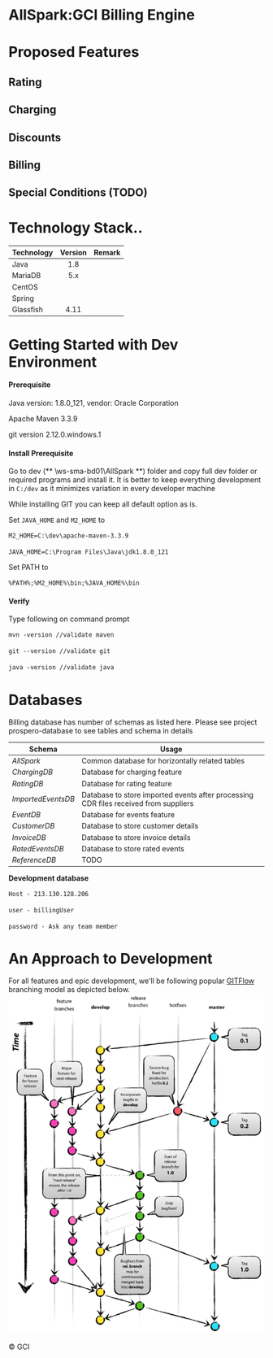 AllSpark:GCI Billing Engine
==========================

# Proposed Features

## Rating

## Charging

## Discounts

## Billing 

## Special Conditions (TODO)



# Technology Stack..



| Technology   	|      Version      	|  Remark 	|
|----------	|:-------------:	|------:	|
| Java 	|  1.8 	| 	|
| MariaDB 	|    5.x   	|    	|
| CentOS 	|  	|   	|        
| Spring 	|  	|   	|      
| Glassfish |4.11		|  |   	

# Getting Started with Dev Environment

#### Prerequisite

Java version: 1.8.0_121, vendor: Oracle Corporation

Apache Maven 3.3.9

git version 2.12.0.windows.1

#### Install Prerequisite

Go to dev (** \\ws-sma-bd01\AllSpark **) folder and copy full dev folder or required programs and install it. It is better to keep everything development in `C:/dev` as it minimizes variation in every developer machine

While installing GIT you can keep all default option as is.

Set `JAVA_HOME` and `M2_HOME` to 

	M2_HOME=C:\dev\apache-maven-3.3.9

	JAVA_HOME=C:\Program Files\Java\jdk1.8.0_121

Set PATH to 

	%PATH%;%M2_HOME%\bin;%JAVA_HOME%\bin


#### Verify

Type following on command prompt


	mvn -version //validate maven

	git --version //validate git
	
	java -version //validate java
	
# Databases

Billing database has number of schemas as listed here. Please see project prospero-database to see tables and schema in details


|  Schema | Usage  |
|---|---|
| _AllSpark_   | Common database for horizontally related tables  |
|  _ChargingDB_  | Database for charging feature  |
|  _RatingDB_  | Database for rating feature  |
|  _ImportedEventsDB_  | Database to store imported events after processing CDR files received from suppliers  |
|  _EventDB_  | Database for events feature  |
|  _CustomerDB_  | Database to store customer details  |
|  _InvoiceDB_  | Database to store invoice details  |
|  _RatedEventsDB_  | Database to store rated events  |
|  _ReferenceDB_  | TODO  |	

**Development database** 

	Host - 213.130.128.206

	user - billingUser

	password - Ask any team member
 
# An Approach to Development

For all features and epic development, we'll be following popular [GITFlow](http://nvie.com/posts/a-successful-git-branching-model/) branching model as depicted below. 
![Gitflow branching model](git-model@2x.png "Gitflow") 

&copy; GCI




